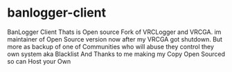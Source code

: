 # banlogger-client
BanLogger Client Thats is Open source Fork of VRCLogger and VRCGA. im maintainer of Open Source version now after my VRCGA got shutdown. But more as backup of one of Communities who will abuse they control they own system aka Blacklist And Thanks to me making my Copy Open Sourced so can Host your Own 
